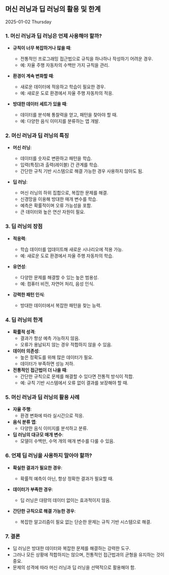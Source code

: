## 머신 러닝과 딥 러닝의 활용 및 한계

2025-01-02 Thursday

### 1. 머신 러닝과 딥 러닝은 언제 사용해야 할까?

- **규칙이 너무 복잡하거나 많을 때**:

  - 전통적인 프로그래밍 접근법으로 규칙을 하나하나 작성하기 어려운 경우.
  - 예: 자율 주행 자동차의 수백만 가지 규칙을 관리.

- **환경이 계속 변화할 때**:

  - 새로운 데이터에 적응하고 학습이 필요한 경우.
  - 예: 새로운 도로 환경에서 자율 주행 자동차의 적응.

- **방대한 데이터 세트가 있을 때**:
  - 데이터를 분석해 통찰력을 얻고, 패턴을 찾아야 할 때.
  - 예: 다양한 음식 이미지를 분류하는 앱 개발.

### **2. 머신 러닝과 딥 러닝의 특징**

- **머신 러닝**:

  - 데이터를 숫자로 변환하고 패턴을 학습.
  - 입력(특징)과 출력(레이블) 간 관계를 학습.
  - 간단한 규칙 기반 시스템으로 해결 가능한 경우 사용하지 않아도 됨.

- **딥 러닝**:
  - 머신 러닝의 하위 집합으로, 복잡한 문제를 해결.
  - 신경망을 이용해 방대한 매개 변수를 학습.
  - 예측은 확률적이며 오류 가능성을 포함.
  - 큰 데이터와 높은 연산 자원이 필요.

### 3. 딥 러닝의 장점

- **적응력**:

  - 학습 데이터를 업데이트해 새로운 시나리오에 적용 가능.
  - 예: 새로운 도로 환경에서 자율 주행 자동차의 학습.

- **유연성**:

  - 다양한 문제를 해결할 수 있는 높은 범용성.
  - 예: 컴퓨터 비전, 자연어 처리, 음성 인식.

- **강력한 패턴 인식**:
  - 방대한 데이터에서 복잡한 패턴을 찾는 능력.

### 4. 딥 러닝의 한계

- **확률적 성격**:
  - 결과가 항상 예측 가능하지 않음.
  - 오류가 용납되지 않는 경우 적합하지 않을 수 있음.
- **데이터 의존성**:
  - 높은 정확도를 위해 많은 데이터가 필요.
  - 데이터가 부족하면 성능 저하.
- **전통적인 접근법이 더 나을 때**:
  - 간단한 규칙으로 문제를 해결할 수 있다면 전통적 방식이 적합.
  - 예: 규칙 기반 시스템에서 오류 없이 결과를 보장해야 할 때.

### **5. 머신 러닝과 딥 러닝의 활용 사례**

- **자율 주행**:
  - 환경 변화에 따라 실시간으로 적응.
- **음식 분류 앱**:
  - 다양한 음식 이미지를 분석하고 분류.
- **딥 러닝의 대규모 매개 변수**:
  - 모델이 수백만, 수억 개의 매개 변수를 다룰 수 있음.

### **6. 언제 딥 러닝을 사용하지 말아야 할까?**

- **확실한 결과가 필요한 경우**:

  - 확률적 예측이 아닌, 항상 정확한 결과가 필요할 때.

- **데이터가 부족한 경우**:

  - 딥 러닝은 대량의 데이터 없이는 효과적이지 않음.

- **간단한 규칙으로 해결 가능한 경우**:
  - 복잡한 알고리즘이 필요 없는 단순한 문제는 규칙 기반 시스템으로 해결.

### **7. 결론**

- 딥 러닝은 방대한 데이터와 복잡한 문제를 해결하는 강력한 도구.
- 그러나 모든 상황에 적합하지는 않으며, 전통적인 접근법과의 균형을 유지하는 것이 중요.
- 문제의 성격에 따라 머신 러닝과 딥 러닝을 선택적으로 활용해야 함.
